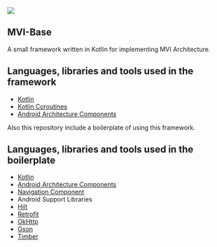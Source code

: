 [![](https://jitpack.io/v/omidfaraji/mvi-base.svg)](https://jitpack.io/#omidfaraji/mvi-base)

## MVI-Base

A small framework written in Kotlin for implementing MVI Architecture.

## Languages, libraries and tools used in the framework
* [Kotlin](https://kotlinlang.org/)
* [Kotlin Coroutines](https://github.com/Kotlin/kotlinx.coroutines)
* [Android Architecture Components](https://developer.android.com/topic/libraries/architecture/index.html)



Also this repository include a boilerplate of using this framework.

## Languages, libraries and tools used in the boilerplate
* [Kotlin](https://kotlinlang.org/)
* [Android Architecture Components](https://developer.android.com/topic/libraries/architecture/index.html)
* [Navigation Component](https://developer.android.com/guide/navigation)
* Android Support Libraries
* [Hilt](https://dagger.dev/hilt/)
* [Retrofit](http://square.github.io/retrofit/)
* [OkHttp](http://square.github.io/okhttp/)
* [Gson](https://github.com/google/gson)
* [Timber](https://github.com/JakeWharton/timber)
